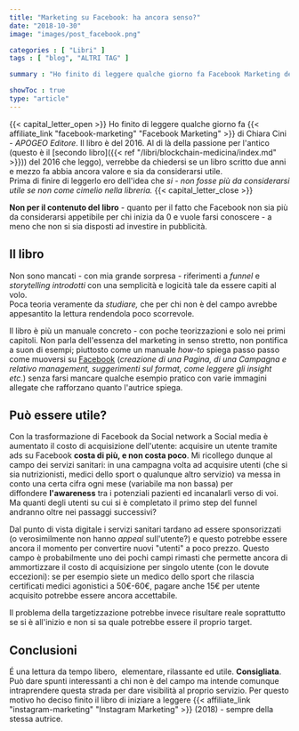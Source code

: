 ```yaml
---
title: "Marketing su Facebook: ha ancora senso?"
date: "2018-10-30"
image: "images/post_facebook.png"

categories : [ "Libri" ]
tags : [ "blog", "ALTRI TAG" ]

summary : "Ho finito di leggere qualche giorno fa Facebook Marketing del 2016. Al di là della passione per l'antico verrebbe da chiedersi: un libro scritto due anni e mezzo fa si può considerare ancora utile?"

showToc : true
type: "article"
---
```


{{< capital_letter_open >}}
Ho finito di leggere qualche giorno fa {{< affiliate_link "facebook-marketing" "Facebook Marketing" >}} di Chiara Cini - _APOGEO Editore_. Il libro è del 2016. 
Al di là della passione per l'antico (questo è il [secondo libro]({{< ref "/libri/blockchain-medicina/index.md" >}})) del 2016 che leggo), verrebbe da chiedersi se un libro scritto due anni e mezzo fa abbia ancora valore e sia da considerarsi utile.  
Prima di finire di leggerlo ero dell'idea che _si - non fosse più da considerarsi utile se non come cimelio nella libreria._
{{< capital_letter_close >}}

**Non per il contenuto del** **libro** - quanto per il fatto che Facebook non sia più da considerarsi appetibile per chi inizia da 0 e vuole farsi conoscere - a meno che non si sia disposti ad investire in pubblicità.

## Il libro

Non sono mancati - con mia grande sorpresa - riferimenti a _funnel_ e _storytelling_ _introdotti_ con una semplicità e logicità tale da essere capiti al volo.  
Poca teoria veramente da _studiare,_ che per chi non è del campo avrebbe appesantito la lettura rendendola poco scorrevole.

Il libro è più un manuale concreto - con poche teorizzazioni e solo nei primi capitoli. Non parla dell'essenza del marketing in senso stretto, non pontifica a suon di esempi; piuttosto come un manuale _how-to_ spiega passo passo come muoversi su [Facebook](https://www.facebook.com) (_creazione di una Pagina, di una Campagna e relativo management, suggerimenti sul format, come leggere gli insight etc._) senza farsi mancare qualche esempio pratico con varie immagini allegate che rafforzano quanto l'autrice spiega.

## Può essere utile?

Con la trasformazione di Facebook da Social network a Social media è aumentato il costo di acquisizione dell'utente: acquisire un utente tramite ads su Facebook **costa di più, e non costa poco**. Mi ricollego dunque al campo dei servizi sanitari: in una campagna volta ad acquisire utenti (che si sia nutrizionisti, medici dello sport o qualunque altro servizio) va messa in conto una certa cifra ogni mese (variabile ma non bassa) per diffondere **l'awareness** tra i potenziali pazienti ed incanalarli verso di voi. Ma quanti degli utenti su cui si è completato il primo step del funnel andranno oltre nei passaggi successivi?

Dal punto di vista digitale i servizi sanitari tardano ad essere sponsorizzati (o verosimilmente non hanno _appeal_ sull'utente?) e questo potrebbe essere ancora il momento per convertire nuovi "utenti" a poco prezzo. Questo campo è probabilmente uno dei pochi campi rimasti che permette ancora di ammortizzare il costo di acquisizione per singolo utente (con le dovute eccezioni): se per esempio siete un medico dello sport che rilascia certificati medici agonistici a 50€-60€, pagare anche 15€ per utente acquisito potrebbe essere ancora accettabile. 

Il problema della targetizzazione potrebbe invece risultare reale soprattutto se si è all'inizio e non si sa quale potrebbe essere il proprio target.

## Conclusioni

É una lettura da tempo libero,  elementare, rilassante ed utile. **Consigliata**. Può dare spunti interessanti a chi non è del campo ma intende comunque intraprendere questa strada per dare visibilità al proprio servizio. Per questo motivo ho deciso finito il libro di iniziare a leggere {{< affiliate_link "instagram-marketing" "Instagram Marketing" >}} (2018) - sempre della stessa autrice.
